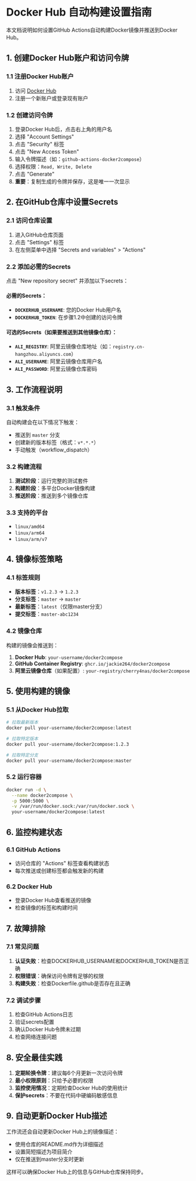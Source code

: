 # Docker Hub 自动构建设置指南

本文档说明如何设置GitHub Actions自动构建Docker镜像并推送到Docker Hub。

## 1. 创建Docker Hub账户和访问令牌

### 1.1 注册Docker Hub账户
1. 访问 [Docker Hub](https://hub.docker.com/)
2. 注册一个新账户或登录现有账户

### 1.2 创建访问令牌
1. 登录Docker Hub后，点击右上角的用户名
2. 选择 "Account Settings"
3. 点击 "Security" 标签
4. 点击 "New Access Token"
5. 输入令牌描述（如：`github-actions-docker2compose`）
6. 选择权限：`Read, Write, Delete`
7. 点击 "Generate"
8. **重要**：复制生成的令牌并保存，这是唯一一次显示

## 2. 在GitHub仓库中设置Secrets

### 2.1 访问仓库设置
1. 进入GitHub仓库页面
2. 点击 "Settings" 标签
3. 在左侧菜单中选择 "Secrets and variables" > "Actions"

### 2.2 添加必需的Secrets
点击 "New repository secret" 并添加以下secrets：

#### 必需的Secrets：
- **`DOCKERHUB_USERNAME`**: 您的Docker Hub用户名
- **`DOCKERHUB_TOKEN`**: 在步骤1.2中创建的访问令牌

#### 可选的Secrets（如果要推送到其他镜像仓库）：
- **`ALI_REGISTRY`**: 阿里云镜像仓库地址（如：`registry.cn-hangzhou.aliyuncs.com`）
- **`ALI_USERNAME`**: 阿里云镜像仓库用户名
- **`ALI_PASSWORD`**: 阿里云镜像仓库密码

## 3. 工作流程说明

### 3.1 触发条件
自动构建会在以下情况下触发：
- 推送到 `master` 分支
- 创建新的版本标签（格式：`v*.*.*`）
- 手动触发（workflow_dispatch）

### 3.2 构建流程
1. **测试阶段**：运行完整的测试套件
2. **构建阶段**：多平台Docker镜像构建
3. **推送阶段**：推送到多个镜像仓库

### 3.3 支持的平台
- `linux/amd64`
- `linux/arm64`
- `linux/arm/v7`

## 4. 镜像标签策略

### 4.1 标签规则
- **版本标签**：`v1.2.3` → `1.2.3`
- **分支标签**：`master` → `master`
- **最新标签**：`latest`（仅限master分支）
- **提交标签**：`master-abc1234`

### 4.2 镜像仓库
构建的镜像会推送到：
1. **Docker Hub**: `your-username/docker2compose`
2. **GitHub Container Registry**: `ghcr.io/jackie264/docker2compose`
3. **阿里云镜像仓库**（如果配置）: `your-registry/cherry4nas/docker2compose`

## 5. 使用构建的镜像

### 5.1 从Docker Hub拉取
```bash
# 拉取最新版本
docker pull your-username/docker2compose:latest

# 拉取特定版本
docker pull your-username/docker2compose:1.2.3

# 拉取特定分支
docker pull your-username/docker2compose:master
```

### 5.2 运行容器
```bash
docker run -d \
  --name docker2compose \
  -p 5000:5000 \
  -v /var/run/docker.sock:/var/run/docker.sock \
  your-username/docker2compose:latest
```

## 6. 监控构建状态

### 6.1 GitHub Actions
- 访问仓库的 "Actions" 标签查看构建状态
- 每次推送或创建标签都会触发新的构建

### 6.2 Docker Hub
- 登录Docker Hub查看推送的镜像
- 检查镜像的标签和构建时间

## 7. 故障排除

### 7.1 常见问题
1. **认证失败**：检查DOCKERHUB_USERNAME和DOCKERHUB_TOKEN是否正确
2. **权限错误**：确保访问令牌有足够的权限
3. **构建失败**：检查Dockerfile.github是否存在且正确

### 7.2 调试步骤
1. 检查GitHub Actions日志
2. 验证secrets配置
3. 确认Docker Hub令牌未过期
4. 检查网络连接问题

## 8. 安全最佳实践

1. **定期轮换令牌**：建议每6个月更新一次访问令牌
2. **最小权限原则**：只给予必要的权限
3. **监控使用情况**：定期检查Docker Hub的使用统计
4. **保护secrets**：不要在代码中硬编码敏感信息

## 9. 自动更新Docker Hub描述

工作流还会自动更新Docker Hub上的镜像描述：
- 使用仓库的README.md作为详细描述
- 设置简短描述为项目简介
- 仅在推送到master分支时更新

这样可以确保Docker Hub上的信息与GitHub仓库保持同步。